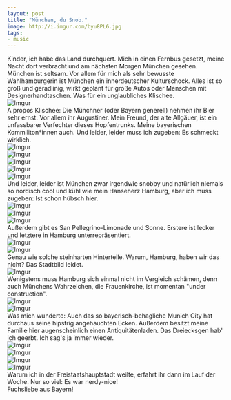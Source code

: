 ```yaml
---
layout: post
title: "München, du Snob."
image: http://i.imgur.com/byu8PL6.jpg
tags:
- music
---  
```

Kinder, ich habe das Land durchquert. Mich in einen Fernbus gesetzt, meine Nacht dort verbracht und am nächsten Morgen München gesehen.
München ist seltsam. Vor allem für mich als sehr bewusste Wahlhamburgerin ist München ein innerdeutscher Kulturschock. Alles ist so groß und geradlinig, wirkt geplant für große Autos oder Menschen mit Designerhandtaschen. Was für ein unglaubliches Klischee.  
![Imgur](http://i.imgur.com/DdABEkF.jpg)  
A propos Klischee: Die Münchner (oder Bayern generell) nehmen ihr Bier sehr ernst. Vor allem ihr Augustiner. Mein Freund, der alte Allgäuer, ist ein unfassbarer Verfechter dieses Hopfentrunks. Meine bayerischen Kommiliton*innen auch. Und leider, leider muss ich zugeben: Es schmeckt wirklich.  
![Imgur](http://i.imgur.com/eAeqVzU.jpg)  
![Imgur](http://i.imgur.com/3nPuHo6.jpg)  
![Imgur](http://i.imgur.com/6CJxj28.jpg)  
![Imgur](http://i.imgur.com/byu8PL6.jpg)   
![Imgur](http://i.imgur.com/CG6KALC.jpg)   
Und leider, leider ist München zwar irgendwie snobby und natürlich niemals so nordisch cool und kühl wie mein Hanseherz Hamburg, aber ich muss zugeben: Ist schon hübsch hier.  
![Imgur](http://i.imgur.com/NVO6jUy.jpg)  
![Imgur](http://i.imgur.com/dwCW6Uu.jpg)  
![Imgur](http://i.imgur.com/NfpGJyJ.jpg)  
Außerdem gibt es San Pellegrino-Limonade und Sonne. Erstere ist lecker und letztere in Hamburg unterrepräsentiert.  
![Imgur](http://i.imgur.com/0yrL627.jpg)  
![Imgur](http://i.imgur.com/jQXHAcs.jpg)  
Genau wie solche steinharten Hinterteile. Warum, Hamburg, haben wir das nicht? Das Stadtbild leidet.  
![Imgur](http://i.imgur.com/jy9BmcC.jpg)  
Wenigstens muss Hamburg sich einmal nicht im Vergleich schämen, denn auch Münchens Wahrzeichen, die Frauenkirche, ist momentan "under construction".  
![Imgur](http://i.imgur.com/mNslBct.jpg)  
![Imgur](http://i.imgur.com/KDZsEo6.jpg)  
Was mich wunderte: Auch das so bayerisch-behagliche Munich City hat durchaus seine hipstrig angehauchten Ecken. Außerdem besitzt meine Familie hier augenscheinlich einen Antiquitätenladen. Das Dreiecksgen hab' ich geerbt. Ich sag's ja immer wieder.  
![Imgur](http://i.imgur.com/LtLuOEf.jpg)  
![Imgur](http://i.imgur.com/ASIgBbL.jpg)  
![Imgur](http://i.imgur.com/PLsawvw.jpg)  
![Imgur](http://i.imgur.com/2zBprsg.jpg)   
Warum ich in der Freistaatshauptstadt weilte, erfahrt ihr dann im Lauf der Woche. Nur so viel: Es war nerdy-nice!  
Fuchsliebe aus Bayern!


